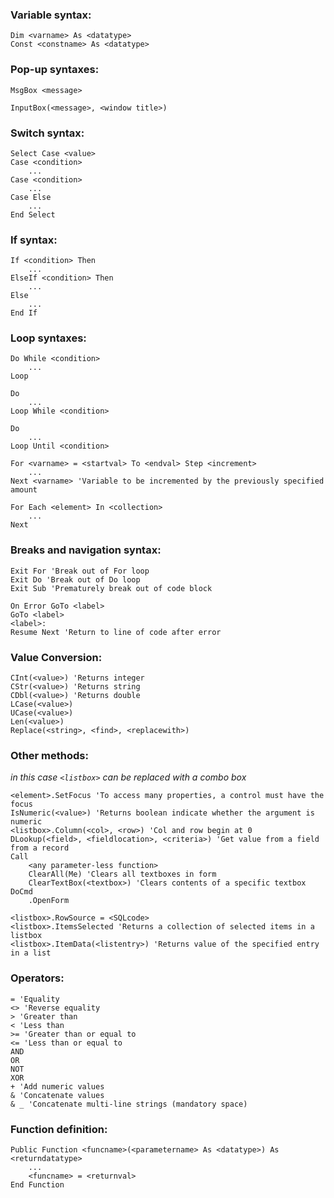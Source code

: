### Variable syntax:
```VB
Dim <varname> As <datatype>
Const <constname> As <datatype>
```

### Pop-up syntaxes:
```VB
MsgBox <message>
```
```VB
InputBox(<message>, <window title>)

```

### Switch syntax:
```VB
Select Case <value>
Case <condition>
	...
Case <condition>
	...
Case Else
	...
End Select
```

### If syntax:
```VB
If <condition> Then
	...
ElseIf <condition> Then
	...
Else
	...
End If
```

### Loop syntaxes:
```VB
Do While <condition>
	...
Loop
```
```VB
Do
	...
Loop While <condition>
```
```VB
Do
	...
Loop Until <condition>
```
```VB
For <varname> = <startval> To <endval> Step <increment>
	...
Next <varname> 'Variable to be incremented by the previously specified amount
```
```VB
For Each <element> In <collection>
	...
Next
```

### Breaks and navigation syntax:
```VB
Exit For 'Break out of For loop
Exit Do 'Break out of Do loop
Exit Sub 'Prematurely break out of code block

On Error GoTo <label>
GoTo <label>
<label>:
Resume Next 'Return to line of code after error
```

### Value Conversion:
```VB
CInt(<value>) 'Returns integer
CStr(<value>) 'Returns string
CDbl(<value>) 'Returns double
LCase(<value>)
UCase(<value>)
Len(<value>)
Replace(<string>, <find>, <replacewith>)
```

### Other methods:
*in this case `<listbox>` can be replaced with a combo box*
```VB
<element>.SetFocus 'To access many properties, a control must have the focus
IsNumeric(<value>) 'Returns boolean indicate whether the argument is numeric
<listbox>.Column(<col>, <row>) 'Col and row begin at 0
DLookup(<field>, <fieldlocation>, <criteria>) 'Get value from a field from a record
Call
	<any parameter-less function>
	ClearAll(Me) 'Clears all textboxes in form
	ClearTextBox(<textbox>) 'Clears contents of a specific textbox
DoCmd
	.OpenForm

<listbox>.RowSource = <SQLcode>
<listbox>.ItemsSelected 'Returns a collection of selected items in a listbox
<listbox>.ItemData(<listentry>) 'Returns value of the specified entry in a list
```

### Operators:
```VB
= 'Equality
<> 'Reverse equality
> 'Greater than
< 'Less than
>= 'Greater than or equal to
<= 'Less than or equal to
AND
OR
NOT
XOR
+ 'Add numeric values
& 'Concatenate values
& _ 'Concatenate multi-line strings (mandatory space)
```

### Function definition:
```VB
Public Function <funcname>(<parametername> As <datatype>) As <returndatatype>
	...
	<funcname> = <returnval>
End Function
```
